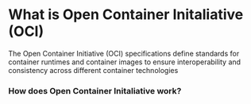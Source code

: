 # What is Open Container Initaliative (OCI)
The Open Container Initiative (OCI) specifications define standards for container runtimes and container images to ensure interoperability and consistency across different container technologies


### How does Open Container Initaliative work?
